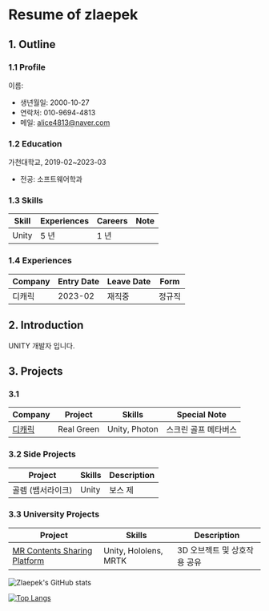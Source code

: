 # Resume of zlaepek

## 1. Outline
### 1.1 Profile

이름:
  - 생년월일: 2000-10-27
  - 연락처: 010-9694-4813
  - 메일: alice4813@naver.com

### 1.2 Education
가천대학교, 2019-02~2023-03
 - 전공: 소프트웨어학과

### 1.3 Skills
Skill        | Experiences | Careers | Note
-------------|-------------|---------|-----------------------------------
Unity        | 5 년        | 1 년    | 


### 1.4 Experiences
Company | Entry Date | Leave Date | Form
--------|------------|------------|-------
디캐릭	| 2023-02    | 재직중	  | 정규직

## 2. Introduction
UNITY 개발자 입니다.
 
## 3. Projects
### 3.1
Company        | Project                | Skills              | Special Note
---------------|------------------------|---------------------|---------------------
[디캐릭](https://www.dcarrick.co.kr/)   | Real Green          | Unity, Photon | 스크린 골프 메타버스


### 3.2 Side Projects
Project            | Skills           | Description
-------------------|------------------|-----------------------------
골렘 (뱀서라이크)   | Unity            | 보스 제

### 3.3 University Projects
Project            | Skills           | Description
-------------------|------------------|-----------------------------
[MR Contents Sharing Platform](https://github.com/zlaepek/zlaepek/wiki/MR-Contents-Sharing-Platform) | Unity, Hololens, MRTK | 3D 오브젝트 및 상호작용 공유

<!--
MR 컨텐츠 제작 플랫폼 (졸업작품 및 학부연구 활동)<br>
기간	2020.06 – 2022.06 (진행중)<br>
장소	가천대학교<br>
활동내용	MR 컨텐츠 제작 플랫폼, 어플리케이션<br>
	Microsoft Azure spatial anchor를 활용하여 디바이스간 모델 및 모델과의 상호작용 공유 프로그램<br>
-	필요 API 및 Library R&D<br>
-	컨텐츠 제작 플랫폼 구현<br>
-	데이터 베이스 구현<br>
https://github.com/CyberFramework/Contents-Creation-Platform/wiki<br>
https://www.youtube.com/watch?v=14QBlcedAoQ&t=3s (데모)  <br>

<br>
가구배치 시뮬레이션 프로그램 (알고리즘 팀프로젝트)<br>
기간	2020.10 – 2020.12<br>
장소	가천대학교 알고리즘<br>
활동내용	유니티를 활용한 가구배치 시뮬레이션 프로그램<br>
	알고리즘 수업의 팀프로젝트 일환으로, 가구 배치를 위한 시뮬레이션 프로그램 제작<br>
-	기획, UI 및 visualization 구현<br>
https://github.com/zlaepek/Furniture-Auto-Arrangement<br>
<br>

가천대학교 게임제작 동아리 (하눌신폭)<br>
기간:	2019.04 – 2023.02<br>
장소:	가천대학교 게임제작 동아리 (하눌신폭)<br>
활동내용:	유니티 스터디<br>
	유니티 기본 인터페이스 및 기초 기능 탐색 스터디<br>
	2020 여름 하눌신폭 게임잼<br>
-->
![Zlaepek's GitHub stats](https://github-readme-stats.vercel.app/api?username=zlaepek&show_icons=true&theme=radical)

[![Top Langs](https://github-readme-stats.vercel.app/api/top-langs/?username=zlaepek&layout=compact)](https://github.com/깃허브아이디/github-readme-stats)
<!--
메인 스펙<br>
[![My Skills](https://skillicons.dev/icons?i=unity,cs)](https://skillicons.dev)<br>

프론트<br>
[![My Skills](https://skillicons.dev/icons?i=redux,react,css,androidstudio)](https://skillicons.dev)<br>
백<br>
[![My Skills](https://skillicons.dev/icons?i=spring,mysql,maven,gradle,hibernate,gitlab,github,git,docker)](https://skillicons.dev)<br>
클라우드<br>
[![My Skills](https://skillicons.dev/icons?i=aws)](https://skillicons.dev)<br>

언어<br>
[![My Skills](https://skillicons.dev/icons?i=py,js,java,html,md)](https://skillicons.dev)<br>
툴<br>
[![My Skills](https://skillicons.dev/icons?i=visualstudio,vscode,idea,eclipse)](https://skillicons.dev)<br>

사용해봄<br>
[![My Skills](https://skillicons.dev/icons?i=vim,kubernetes,linux,jenkins,flutter,figma,arduino,nginx,nodejs,pytorch,tensorflow)](https://skillicons.dev)<br>



<!--
<p align='center'> Decorate GitHub Profile or any Repo like me! </p>
<p align='center'>
  <a href="https://github.com/kyechan99/capsule-render/labels/Idea">
    <img src="https://img.shields.io/badge/IDEA%20ISSUE%20-%23F7DF1E.svg?&style=for-the-badge&&logoColor=white"/>
  </a>
  <a href="#demo">
    <img src="https://img.shields.io/badge/DEMO%20-%234FC08D.svg?&style=for-the-badge&&logoColor=white"/>
  </a>
</p>
-->


<!--
**zlaepek/zlaepek** is a ✨ _special_ ✨ repository because its `README.md` (this file) appears on your GitHub profile.

Here are some ideas to get you started:

- 🔭 I’m currently working on ...
- 🌱 I’m currently learning ...
- 👯 I’m looking to collaborate on ...
- 🤔 I’m looking for help with ...
- 💬 Ask me about ...
- 📫 How to reach me: ...
- 😄 Pronouns: ...
- ⚡ Fun fact: ...
-->
